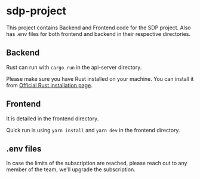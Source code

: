 # sdp-project

This project contains Backend and Frontend code for the SDP project. Also has .env files for both frontend and backend in their respective directories.

## Backend

Rust can run with `cargo run` in the api-server directory.

Please make sure you have Rust installed on your machine. You can install it from [Official Rust installation page](https://www.rust-lang.org/tools/install).

## Frontend

It is detailed in the frontend directory.

Quick run is using `yarn install` and `yarn dev` in the frontend directory.


## .env files

In case the limits of the subscription are reached, please reach out to any member of the team, we'll upgrade the subscription.